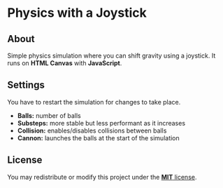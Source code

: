 # Physics with a Joystick
## About
Simple physics simulation where you can shift gravity using a joystick. It runs on **HTML Canvas** with **JavaScript**.

## Settings
You have to restart the simulation for changes to take place.
- **Balls:** number of balls
- **Substeps:** more stable but less performant as it increases
- **Collision:** enables/disables collisions between balls
- **Cannon:** launches the balls at the start of the simulation

## License
You may redistribute or modify this project under the [**MIT** license](LICENSE).